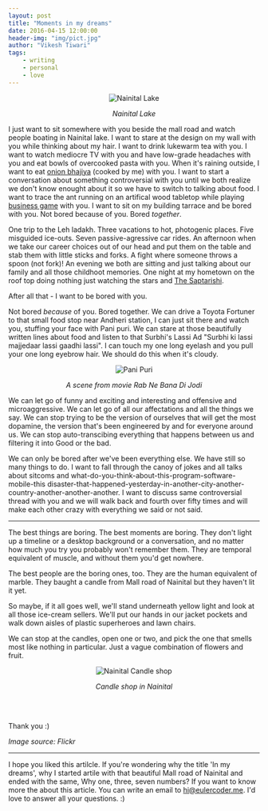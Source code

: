 ```yaml
---
layout: post 
title: "Moments in my dreams"
date: 2016-04-15 12:00:00
header-img: "img/pict.jpg"
author: "Vikesh Tiwari"
tags:
    - writing
    - personal
    - love
---
```



<p align="center">
   <img align="centre" src="https://raw.githubusercontent.com/vicky002/vicky002.github.io/master/img/nainital-min.jpg" alt="Nainital Lake"/>
</p>
<center><i>Nainital Lake</i></center>

I just want to sit somewhere with you beside the mall road and watch people boating in Nainital lake. I want to stare at the design on my wall with you while thinking about my hair. I want to drink lukewarm tea with you. I want to watch mediocre TV with you and have low-grade headaches with you and eat bowls of overcooked pasta with you. When it's raining outside, I want to eat <a href="http://shreesaivadapav.com/images/mumbai-street-food/onion-bhajiya-plate-b.jpg" target="_blank">onion bhajiya</a> (cooked by me) with you. I want to start a conversation about something controversial with you until we both realize we don't know enought about it so we have to switch to talking about food. I want to trace the ant running on an artifical wood tabletop while playing 
<a href="http://media.babyoye.com/images/product/large/BPSHA00012_2-shadilal-sons-a-trade-game-business-deluxe-india.JPG" target="_blank">business game</a> with you. I want to sit on my building tarrace and be bored with you. Not bored because of you. Bored *together*. 


One trip to the Leh ladakh. Three vacations to hot, photogenic places. Five misguided ice-outs. Seven passive-agressive car rides. An afternoon when we take our career choices out of our head and put them on the table and stab them with little sticks and forks. A fight where someone throws a spoon (not fork)! An evening we both are sitting and just talking about our family and all those childhoot memories. One night at my hometown on the roof top doing nothing just watching the stars and <a href="https://usercontent2.hubstatic.com/5942205_f520.jpg" target="_blank">The Saptarishi</a>. 

After all that - I want to be bored with you.

Not bored *because* of you. Bored together. We can drive a Toyota Fortuner to that small food stop near Andheri station, I can just sit there and watch you, stuffing your face with Pani puri. We can stare at those beautifully written lines about food and listen to that Surbhi's Lassi Ad "Surbhi ki lassi majjedaar lassi gaadhi lassi". I can touch my one long eyelash and you pull your one long eyebrow hair. We should do this when it's cloudy.

<p align="center">
   <img align="centre" src="https://raw.githubusercontent.com/vicky002/vicky002.github.io/master/img/pani-puri-min.jpg" alt="Pani Puri"/>
</p>
<center><i>A scene from movie Rab Ne Bana Di Jodi</i></center>


We can let go of funny and exciting and interesting and offensive and microaggressive. We can let go of all our affectations and all the things we say. We can stop trying to be the version of ourselves that will get the most dopamine, the version that's been engineered by and for everyone around us. We can stop auto-transcibing everything that happens between us and filtering it into Good or the bad. 

We can only be bored after we've been everything else. We have still so many things to do. I want to fall through the canoy of jokes and all talks about sitcoms and what-do-you-think-about-this-program-software-mobile-this disaster-that-happened-yesterday-in-another-city-another-country-another-another-another. I want to discuss same controversial thread with you and we will walk back and fourth over fifty times and will make each other crazy with everything we said or not said. 

---

The best things are boring. The best moments are boring. They don't light up a timeline or a desktop background or a conversation, and no matter how much you try you probably won't remember them. They are temporal equivalent of muscle, and without them you'd get nowhere. 

The best people are the boring ones, too. They are the human equivalent of marble. They baught a candle from Mall road of Nainital but they haven't lit it yet.

So maybe, if it all goes well, we'll stand underneath yellow light and look at all those ice-cream sellers. We'll put our hands in our jacket pockets and walk down aisles of plastic superheroes and lawn chairs. 

We can stop at the candles, open one or two, and pick the one that smells most like nothing in particular. Just a vague combination of flowers and fruit.

<p align="center">
   <img align="centre" src="https://raw.githubusercontent.com/vicky002/vicky002.github.io/master/img/candle_shop.jpg" alt="Nainital Candle shop"/>
</p>
<center><i>Candle shop in Nainital</i></center>

<br/><br/>
<center><share-button></share-button></center>

Thank you :) 

*Image source: Flickr*

---

I hope you liked this artilcle. If you're wondering why the title 'In my dreams', why I started artile with that beautiful Mall road of Nainital and ended with the same, Why one, three, seven numbers? If you want to know more the about this article. You can write an email to hi@eulercoder.me. I'd love to answer all your questions. :) 
